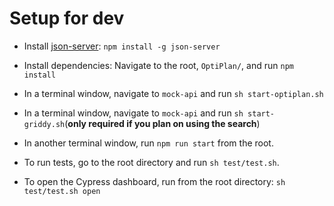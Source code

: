 # Setup for dev
- Install [json-server](https://github.com/typicode/json-server): `npm install -g json-server`

- Install dependencies: Navigate to the root, `OptiPlan/`, and run `npm install`

- In a terminal window, navigate to `mock-api` and run `sh start-optiplan.sh`

- In a terminal window, navigate to `mock-api` and run `sh start-griddy.sh`(**only required if you plan on using the search**)

- In another terminal window, run `npm run start` from the root.

- To run tests, go to the root directory and run `sh test/test.sh`. 
- To open the Cypress dashboard, run from the root directory: `sh test/test.sh open`
